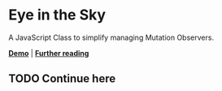 # Eye in the Sky

A JavaScript Class to simplify managing Mutation Observers.

**[Demo](https://chrisburnell.github.io/EyeInTheSky/demo.html)** | **[Further reading](https://chrisburnell.com/EyeInTheSky/)**

## TODO Continue here
